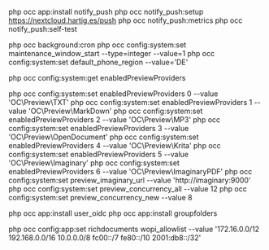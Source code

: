 php occ app:install notify_push
php occ notify_push:setup https://nextcloud.hartig.es/push
php occ notify_push:metrics
php occ notify_push:self-test

php occ background:cron
php occ config:system:set maintenance_window_start --type=integer --value=1
php occ config:system:set default_phone_region --value='DE'

php occ config:system:get enabledPreviewProviders

php occ config:system:set enabledPreviewProviders 0 --value 'OC\Preview\TXT'
php occ config:system:set enabledPreviewProviders 1 --value 'OC\Preview\MarkDown'
php occ config:system:set enabledPreviewProviders 2 --value 'OC\Preview\MP3'
php occ config:system:set enabledPreviewProviders 3 --value 'OC\Preview\OpenDocument'
php occ config:system:set enabledPreviewProviders 4 --value 'OC\Preview\Krita'
php occ config:system:set enabledPreviewProviders 5 --value 'OC\Preview\Imaginary'
php occ config:system:set enabledPreviewProviders 6 --value 'OC\Preview\ImaginaryPDF'
php occ config:system:set preview_imaginary_url --value 'http://imaginary:9000'
php occ config:system:set preview_concurrency_all --value 12
php occ config:system:set preview_concurrency_new --value 8

php occ app:install user_oidc
php occ app:install groupfolders

php occ config:app:set richdocuments wopi_allowlist --value  '172.16.0.0/12 192.168.0.0/16 10.0.0.0/8 fc00::/7 fe80::/10 2001:db8::/32'